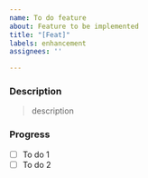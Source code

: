 ```yaml
---
name: To do feature
about: Feature to be implemented
title: "[Feat]"
labels: enhancement
assignees: ''

---
```


### Description

> description

### Progress

- [ ] To do 1
- [ ] To do 2
